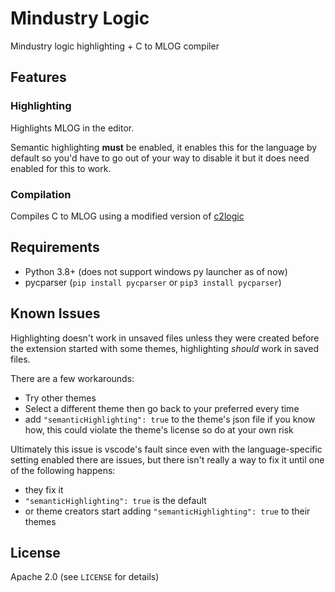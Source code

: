 # Mindustry Logic

Mindustry logic highlighting + C to MLOG compiler

## Features

### Highlighting

Highlights MLOG in the editor.

Semantic highlighting __must__ be enabled, it enables this for the language by default so you'd have to go out of your way to disable it but it does need enabled for this to work.

### Compilation

Compiles C to MLOG using a modified version of [c2logic](https://github.com/SuperStormer/c2logic)

## Requirements

- Python 3.8+ (does not support windows py launcher as of now)
- pycparser (`pip install pycparser` or `pip3 install pycparser`)

## Known Issues

Highlighting doesn't work in unsaved files unless they were created before the extension started with some themes, highlighting *should* work in saved files.

There are a few workarounds:

- Try other themes
- Select a different theme then go back to your preferred every time
- add `"semanticHighlighting": true` to the theme's json file if you know how, this could violate the theme's license so do at your own risk

Ultimately this issue is vscode's fault since even with the language-specific setting enabled there are issues, but there isn't really a way to fix it until one of the following happens:

- they fix it
- `"semanticHighlighting": true` is the default
- or theme creators start adding `"semanticHighlighting": true` to their themes

## License

Apache 2.0 (see `LICENSE` for details)
